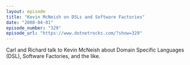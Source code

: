 ```yaml
---
layout: episode
title: "Kevin McNeish on DSLs and Software Factories"
date: "2008-04-01"
episode_number: "329"
episode_url: "https://www.dotnetrocks.com/?show=329"
---
```


Carl and Richard talk to Kevin McNeish about Domain Specific Languages (DSL), Software Factories, and the like.
